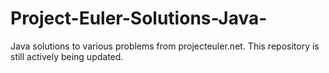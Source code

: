 # Project-Euler-Solutions-Java-
Java solutions to various problems from projecteuler.net. This repository is still actively being updated.
